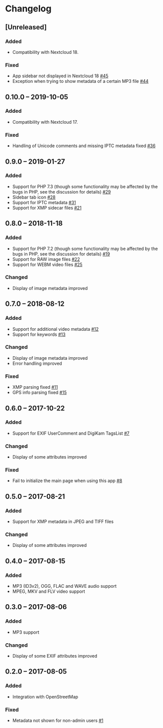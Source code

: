 # Changelog

## [Unreleased]
### Added
- Compatibility with Nextcloud 18.

### Fixed
- App sidebar not displayed in Nextcloud 18
  [#45](https://github.com/gino0631/nextcloud-metadata/issues/45)
- Exception when trying to show metadata of a certain MP3 file
  [#44](https://github.com/gino0631/nextcloud-metadata/issues/44)

## 0.10.0 – 2019-10-05
### Added
- Compatibility with Nextcloud 17.

### Fixed
- Handling of Unicode comments and missing IPTC metadata fixed
  [#36](https://github.com/gino0631/nextcloud-metadata/issues/36)

## 0.9.0 – 2019-01-27
### Added
- Support for PHP 7.3 (though some functionality may be affected
  by the bugs in PHP, see the discussion for details)
  [#29](https://github.com/gino0631/nextcloud-metadata/issues/29)
- Sidebar tab icon
  [#28](https://github.com/gino0631/nextcloud-metadata/issues/28)
- Support for IPTC metadata
  [#31](https://github.com/gino0631/nextcloud-metadata/issues/31)
- Support for XMP sidecar files
  [#21](https://github.com/gino0631/nextcloud-metadata/issues/21)

## 0.8.0 – 2018-11-18
### Added
- Support for PHP 7.2 (though some functionality may be affected
  by the bugs in PHP, see the discussion for details)
  [#19](https://github.com/gino0631/nextcloud-metadata/issues/19)
- Support for RAW image files
  [#22](https://github.com/gino0631/nextcloud-metadata/pull/22)
- Support for WEBM video files
  [#25](https://github.com/gino0631/nextcloud-metadata/pull/25)

### Changed
- Display of image metadata improved

## 0.7.0 – 2018-08-12
### Added
- Support for additional video metadata
  [#12](https://github.com/gino0631/nextcloud-metadata/issues/12)
- Support for keywords
  [#13](https://github.com/gino0631/nextcloud-metadata/issues/13)

### Changed
- Display of image metadata improved
- Error handling improved

### Fixed
- XMP parsing fixed
  [#11](https://github.com/gino0631/nextcloud-metadata/issues/11)
- GPS info parsing fixed
  [#15](https://github.com/gino0631/nextcloud-metadata/issues/15)

## 0.6.0 – 2017-10-22
### Added
- Support for EXIF UserComment and DigiKam TagsList
  [#7](https://github.com/gino0631/nextcloud-metadata/issues/7)

### Changed
- Display of some attributes improved
 
### Fixed
- Fail to initialize the main page when using this app
  [#8](https://github.com/gino0631/nextcloud-metadata/issues/8)

## 0.5.0 – 2017-08-21
### Added
- Support for XMP metadata in JPEG and TIFF files

### Changed
- Display of some attributes improved

## 0.4.0 – 2017-08-15
### Added
- MP3 (ID3v2), OGG, FLAC and WAVE audio support
- MPEG, MKV and FLV video support

## 0.3.0 – 2017-08-06
### Added
- MP3 support

### Changed
- Display of some EXIF attributes improved

## 0.2.0 – 2017-08-05
### Added
- Integration with OpenStreetMap

### Fixed
- Metadata not shown for non-admin users
  [#1](https://github.com/gino0631/nextcloud-metadata/issues/1)
